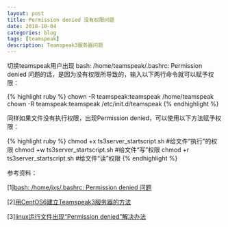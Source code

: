 ```yaml
---
layout: post
title: Permission denied 没有权限问题
date: 2018-10-04
categories: blog
tags: [teamspeak]
description: Teamspeak3服务器问题
---
```


切换teamspeak用户出现 bash: /home/teamspeak/.bashrc: Permission denied 问题的话，是因为没有权限所导致的，输入以下两行命令就可以赋予权限：

{% highlight ruby %}
chown -R teamspeak:teamspeak /home/teamspeak
chown -R teamspeak:teamspeak /etc/init.d/teamspeak
{% endhighlight %}

同样如果文件没有执行权限，出现Permission denied，可以使用以下方法赋予权限：

{% highlight ruby %}
chmod +x ts3server_startscript.sh #给文件“执行”的权限
chmod +w ts3server_startscript.sh #给文件“写”权限
chmod +r ts3server_startscript.sh #给文件“读”权限
{% endhighlight %}

参考资料：

[1][bash: /home/jxs/.bashrc: Permission denied 问题](http://bbs.chinaunix.net/thread-2199620-1-1.html)

[2][用CentOS6建立Teamspeak3服务器的方法](http://r6s.site/blog/2018/10/04/teamspeak-server-centos6/)

[3][linux运行文件出现“Permission denied”解决办法](https://www.fujieace.com/linux/permission-denied.html)